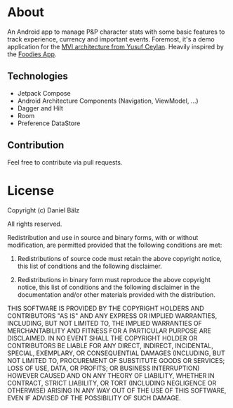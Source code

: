 # About
An Android app to manage P&P character stats with some basic features to track
experience, currency and important events.
Foremost, it's a demo application for the
[MVI architecture from Yusuf Ceylan](https://proandroiddev.com/mvi-architecture-with-kotlin-flows-and-channels-d36820b2028d).
Heavily inspired by the [Foodies App](https://github.com/catalinghita8/android-compose-mvvm-foodies).

## Technologies
- Jetpack Compose
- Android Architecture Components (Navigation, ViewModel, ...)
- Dagger and Hilt
- Room
- Preference DataStore


## Contribution
Feel free to contribute via pull requests.

# License
Copyright (c) Daniel Bälz

All rights reserved.

Redistribution and use in source and binary forms, with or without
modification, are permitted provided that the following conditions are met:

1. Redistributions of source code must retain the above copyright notice, this
   list of conditions and the following disclaimer.

2. Redistributions in binary form must reproduce the above copyright notice,
   this list of conditions and the following disclaimer in the documentation
   and/or other materials provided with the distribution.

THIS SOFTWARE IS PROVIDED BY THE COPYRIGHT HOLDERS AND CONTRIBUTORS "AS IS"
AND ANY EXPRESS OR IMPLIED WARRANTIES, INCLUDING, BUT NOT LIMITED TO, THE
IMPLIED WARRANTIES OF MERCHANTABILITY AND FITNESS FOR A PARTICULAR PURPOSE ARE
DISCLAIMED. IN NO EVENT SHALL THE COPYRIGHT HOLDER OR CONTRIBUTORS BE LIABLE
FOR ANY DIRECT, INDIRECT, INCIDENTAL, SPECIAL, EXEMPLARY, OR CONSEQUENTIAL
DAMAGES (INCLUDING, BUT NOT LIMITED TO, PROCUREMENT OF SUBSTITUTE GOODS OR
SERVICES; LOSS OF USE, DATA, OR PROFITS; OR BUSINESS INTERRUPTION) HOWEVER
CAUSED AND ON ANY THEORY OF LIABILITY, WHETHER IN CONTRACT, STRICT LIABILITY,
OR TORT (INCLUDING NEGLIGENCE OR OTHERWISE) ARISING IN ANY WAY OUT OF THE USE
OF THIS SOFTWARE, EVEN IF ADVISED OF THE POSSIBILITY OF SUCH DAMAGE.